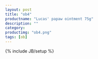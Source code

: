 ```yaml
---
layout: post
title: "ob4"
productname: "Lucas' papaw ointment 75g"
description: ""
category: 
productimg: "ob4.png"
tags: [ob]
---
```

{% include JB/setup %}
